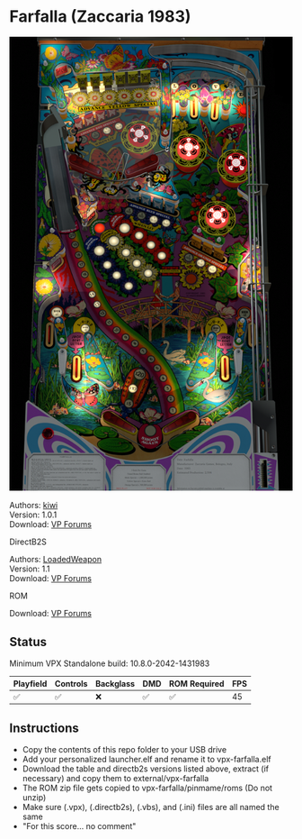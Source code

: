 # Farfalla (Zaccaria 1983)

![Table Preview](https://github.com/lilalien/vpx-images/blob/main/vpx-farfalla.png)

Authors: [kiwi](https://www.vpforums.org/index.php?showuser=30913)  
Version: 1.0.1  
Download: [VP Forums](https://www.vpforums.org/index.php?app=downloads&showfile=14103)

DirectB2S

Authors: [LoadedWeapon](https://www.vpforums.org/index.php?showuser=60392)  
Version: 1.1  
Download: [VP Forums](https://www.vpforums.org/index.php?app=downloads&showfile=9680)

ROM

Download: [VP Forums](https://www.vpforums.org/index.php?app=downloads&showfile=612)

## Status 

Minimum VPX Standalone build: 10.8.0-2042-1431983

| Playfield | Controls | Backglass | DMD | ROM Required | FPS | 
|-----------|----------|-----------|-----|--------------|-----|
| :white_check_mark: | :white_check_mark: | :x: | :white_check_mark: | :white_check_mark: | 45 |

## Instructions

- Copy the contents of this repo folder to your USB drive
- Add your personalized launcher.elf and rename it to vpx-farfalla.elf
- Download the table and directb2s versions listed above, extract (if necessary) and copy them to external/vpx-farfalla
- The ROM zip file gets copied to vpx-farfalla/pinmame/roms (Do not unzip)
- Make sure (.vpx), (.directb2s), (.vbs), and (.ini) files are all named the same
- "For this score... no comment"
